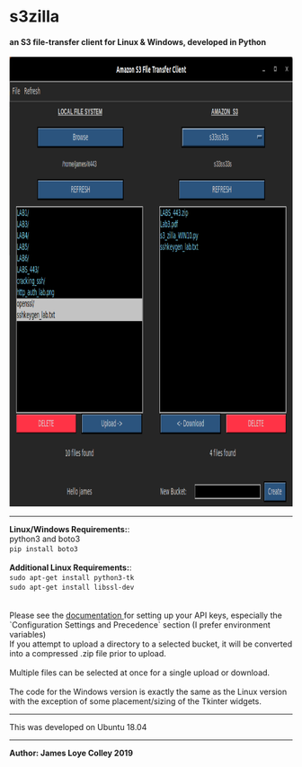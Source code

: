 # s3zilla
#### an S3 file-transfer client for Linux & Windows, developed in Python

<img src="https://github.com/rootVIII/s3zilla/blob/master/sc.png" alt="ex" height="800" width="950">
<hr>
<strong>Linux/Windows Requirements:</strong>:
<br>
python3 and boto3
<br>
<code>pip install boto3</code>
<br>
<br>
<strong>Additional Linux Requirements:</strong>:
<br> 
<code>sudo apt-get install python3-tk</code>
<br>
<code>sudo apt-get install libssl-dev</code>
<br>
<br>
<br>
Please see the 
<a href="https://docs.aws.amazon.com/cli/latest/userguide/cli-chap-configure.html">
    documentation
</a>
for setting up your API keys, especially the `Configuration Settings and Precedence` section
(I prefer environment variables)

<br>
If you attempt to upload a directory to a selected bucket, it will
be converted into a compressed .zip file prior to upload.
<br><br>
Multiple files can be selected at once for a single upload or download.
<br><br>
The code for the Windows version is exactly the same as the Linux version with the exception of some
placement/sizing of the Tkinter widgets.
<br>
<hr>
This was developed on Ubuntu 18.04
<hr>
<b>Author: James Loye Colley  2019</b>
